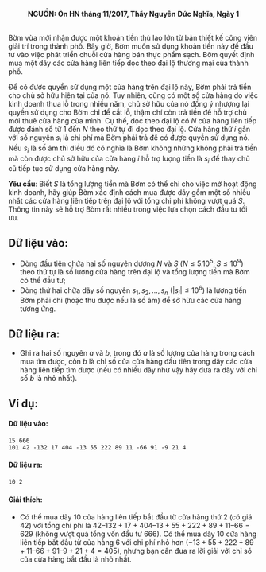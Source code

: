 **<center>NGUỒN: Ôn HN tháng 11/2017, Thầy Nguyễn Đức Nghĩa, Ngày 1</center>**
<br>

Bờm vừa mới nhận được một khoản tiền thù lao lớn từ bản thiết kế công viên giải trí trong thành phố. Bây giờ, Bờm muốn sử dụng khoản tiền này để đầu tư vào việc phát triển chuỗi cửa hàng bán thực phẩm sạch. Bờm quyết định mua một dãy các cửa hàng liên tiếp dọc theo đại lộ thương mại của thành phố.

Để có được quyền sử dụng một cửa hàng trên đại lộ này, Bờm phải trả tiền cho chủ sở hữu hiện tại của nó. Tuy nhiên, cũng có một số cửa hàng do việc kinh doanh thua lỗ trong nhiều năm, chủ sở hữu của nó đồng ý nhượng lại quyền sử dụng cho Bờm chỉ để cắt lỗ, thậm chí còn trả tiền để hỗ trợ chủ mới thuê cửa hàng của mình. Cụ thể, dọc theo đại lộ có $N$ cửa hàng liên tiếp được đánh số từ $1$ đến $N$ theo thứ tự đi dọc theo đại lộ. Cửa hàng thứ $i$ gắn với số nguyên $s_i$ là chi phí mà Bờm phải trả để có được quyền sử dụng nó. Nếu $s_i$ là số âm thì điều đó có nghĩa là Bờm không những không phải trả tiền mà còn được chủ sở hữu của cửa hàng $i$ hỗ trợ lượng tiền là $s_i$ để thay chủ cũ tiếp tục sử dụng cửa hàng này.

**Yêu cầu**: Biết $S$ là tổng lượng tiền mà Bờm có thể chi cho việc mở hoạt động kinh doanh, hãy giúp Bờm xác định cách mua được dãy gồm một số nhiều nhất các cửa hàng liên tiếp trên đại lộ với tổng chi phí không vượt quá $S$. Thông tin này sẽ hỗ trợ Bờm rất nhiều trong việc lựa chọn cách đầu tư tối ưu.

## Dữ liệu vào:
- Dòng đầu tiên chứa hai số nguyên dương $N$ và $S\ (N ≤ 5.10^5; S ≤ 10^9)$ theo thứ tự là số lượng cửa hàng trên đại lộ và tổng lượng tiền mà Bờm có thể đầu tư;
- Dòng thứ hai chữa dãy số nguyên $s_1, s_2, …, s_n\ (| s_i | ≤ 10^6)$ là lượng tiền Bờm phải chi (hoặc thu được nếu là số âm) để sở hữu các cửa hàng tương ứng.

## Dữ liệu ra:
- Ghi ra hai số nguyên $a$ và $b$, trong đó $a$ là số lượng cửa hàng trong cách mua tìm được, còn $b$ là chỉ số của cửa hàng đầu tiên trong dãy các cửa hàng liên tiếp tìm được (nếu có nhiều dãy như vậy hãy đưa ra dãy với chỉ số $b$ là nhỏ nhất).

## Ví dụ:
#### Dữ liệu vào:
```
15 666
101 42 -132 17 404 -13 55 222 89 11 -66 91 -9 21 4
```
#### Dữ liệu ra:
```
10 2
```

#### Giải thích:
- Có thể mua dãy $10$ cửa hàng liên tiếp bắt đầu từ cửa hàng thứ $2$ (có giá $42$) với tổng chi phí là $42 – 132 + 17 + 404 – 13 + 55 + 222 + 89 + 11 – 66 = 629$ (không vượt quá tổng vốn đầu tư $666$). Có thể mua dãy $10$ cửa hàng liên tiếp bắt đầu từ cửa hàng $6$ với chi phí nhỏ hơn $(-13 + 55 + 222 + 89 + 11 – 66 + 91 – 9 + 21 + 4 = 405)$, nhưng bạn cần đưa ra lời giải với chỉ số của cửa hàng bắt đầu là nhỏ nhất.
